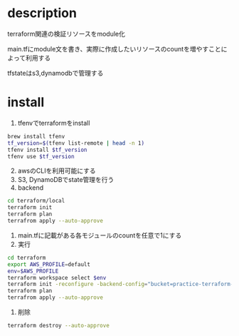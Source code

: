 # description
terraform関連の検証リソースをmodule化

main.tfにmodule文を書き、実際に作成したいリソースのcountを増やすことによって利用する

tfstateはs3,dynamodbで管理する

# install
1. tfenvでterraformをinstall
```bash
brew install tfenv
tf_version=$(tfenv list-remote | head -n 1)
tfenv install $tf_version
tfenv use $tf_version
```
2. awsのCLIを利用可能にする
3. S3, DynamoDBでstate管理を行う
4. backend
```bash
cd terraform/local
terraform init
terraform plan
terrafrom apply --auto-approve
```
1. main.tfに記載がある各モジュールのcountを任意で1にする
2. 実行
```bash
cd terraform
export AWS_PROFILE=default
env=$AWS_PROFILE
terraform workspace select $env
terraform init -reconfigure -backend-config="bucket=practice-terraform-state-${env}"
terraform plan
terrafrom apply --auto-approve
```
1. 削除
```bash
terraform destroy --auto-approve
```
